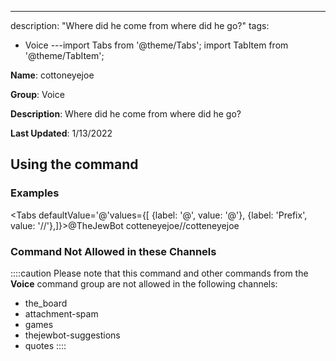 ---
description: "Where did he come from where did he go?"
tags:
  - Voice
---import Tabs from '@theme/Tabs';
import TabItem from '@theme/TabItem';

**Name**: cottoneyejoe

**Group**: Voice

**Description**: Where did he come from where did he go?

**Last Updated**: 1/13/2022

## Using the command

### Examples
<Tabs defaultValue='@'values={[ {label: '@', value: '@'}, {label: 'Prefix', value: '//'},]}><TabItem value='@'>@TheJewBot cotteneyejoe</TabItem><TabItem value='//'>//cotteneyejoe</TabItem></Tabs>

### Command Not Allowed in these Channels
::::caution Please note that this command and other commands from the **Voice** command group are not allowed in the following channels:
- the_board
- attachment-spam
- games
- thejewbot-suggestions
- quotes
::::